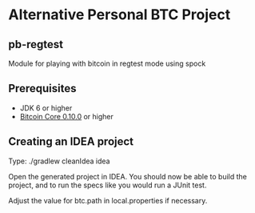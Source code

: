 Alternative Personal BTC Project
================================

pb-regtest
----------
Module for playing with bitcoin in regtest mode using spock


Prerequisites
-------------
- JDK 6 or higher
- [Bitcoin Core 0.10.0](https://bitcoin.org/en/download) or higher 



Creating an IDEA project
---------------------------
Type: ./gradlew cleanIdea idea

Open the generated project in IDEA. You should now be able to build the project, and to run the specs like you would run a JUnit test.

Adjust the value for btc.path in local.properties if necessary. 
